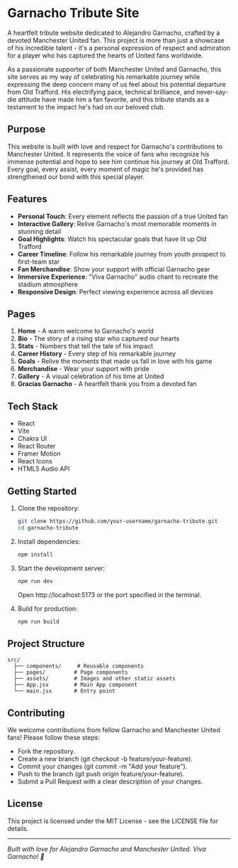 # Garnacho Tribute Site

A heartfelt tribute website dedicated to Alejandro Garnacho, crafted by a devoted Manchester United fan. This project is more than just a showcase of his incredible talent - it's a personal expression of respect and admiration for a player who has captured the hearts of United fans worldwide.

As a passionate supporter of both Manchester United and Garnacho, this site serves as my way of celebrating his remarkable journey while expressing the deep concern many of us feel about his potential departure from Old Trafford. His electrifying pace, technical brilliance, and never-say-die attitude have made him a fan favorite, and this tribute stands as a testament to the impact he's had on our beloved club.

## Purpose

This website is built with love and respect for Garnacho's contributions to Manchester United. It represents the voice of fans who recognize his immense potential and hope to see him continue his journey at Old Trafford. Every goal, every assist, every moment of magic he's provided has strengthened our bond with this special player.

## Features

- **Personal Touch**: Every element reflects the passion of a true United fan
- **Interactive Gallery**: Relive Garnacho's most memorable moments in stunning detail
- **Goal Highlights**: Watch his spectacular goals that have lit up Old Trafford
- **Career Timeline**: Follow his remarkable journey from youth prospect to first-team star
- **Fan Merchandise**: Show your support with official Garnacho gear
- **Immersive Experience**: "Viva Garnacho" audio chant to recreate the stadium atmosphere
- **Responsive Design**: Perfect viewing experience across all devices

## Pages

1. **Home** - A warm welcome to Garnacho's world
2. **Bio** - The story of a rising star who captured our hearts
3. **Stats** - Numbers that tell the tale of his impact
4. **Career History** - Every step of his remarkable journey
5. **Goals** - Relive the moments that made us fall in love with his game
6. **Merchandise** - Wear your support with pride
7. **Gallery** - A visual celebration of his time at United
8. **Gracias Garnacho** - A heartfelt thank you from a devoted fan

## Tech Stack

- React
- Vite
- Chakra UI
- React Router
- Framer Motion
- React Icons
- HTML5 Audio API

## Getting Started

1. Clone the repository:
   ```bash
   git clone https://github.com/your-username/garnacho-tribute.git
   cd garnacho-tribute
   ```
2. Install dependencies:
   ```bash
   npm install
   ```
3. Start the development server:
   ```bash
   npm run dev
   ```
   Open http://localhost:5173 or the port specified in the terminal.

4. Build for production:
   ```bash
   npm run build
   ```

## Project Structure

```
src/
  ├── components/     # Reusable components
  ├── pages/         # Page components
  ├── assets/        # Images and other static assets
  ├── App.jsx        # Main App component
  └── main.jsx       # Entry point
```

## Contributing

We welcome contributions from fellow Garnacho and Manchester United fans! Please follow these steps:

- Fork the repository.
- Create a new branch (git checkout -b feature/your-feature).
- Commit your changes (git commit -m "Add your feature").
- Push to the branch (git push origin feature/your-feature).
- Submit a Pull Request with a clear description of your changes.

## License

This project is licensed under the MIT License - see the LICENSE file for details.

---

*Built with love for Alejandro Garnacho and Manchester United. Viva Garnacho! 🔴*
